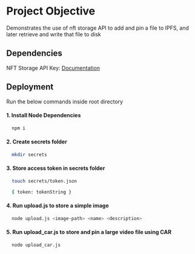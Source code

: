 
# Project Objective

Demonstrates the use of nft storage API to add and pin a file to IPFS, and later retrieve and write that file to disk

## Dependencies

NFT Storage API Key: 
[Documentation](https://nft.storage/docs/#get-an-api-token)
## Deployment

Run the below commands inside root directory

#### 1. Install Node Dependencies
```bash
  npm i
```

#### 2. Create secrets folder

```bash
  mkdir secrets
```

#### 3. Store access token in secrets folder

```bash
  touch secrets/token.json

  { token: tokenString }
```

#### 4. Run upload.js to store a simple image

```bash
  node upload.js <image-path> <name> <description>
```

#### 5. Run upload_car.js to store and pin a large video file using CAR

```bash
  node upload_car.js
```